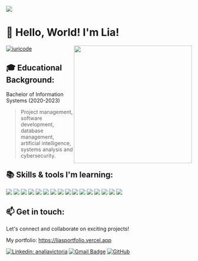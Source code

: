 ![](https://komarev.com/ghpvc/?username=analiavictoria&color=fc81ac)

# 🖤 Hello, World! I'm Lia!

<img align='right' src="https://pa1.narvii.com/6858/3d8d5712b4e31d70ee9ce9c30cdb06146a6db2fb_hq.gif" width="320">

[![iuricode](https://github-readme-stats.vercel.app/api/top-langs/?username=analiavictoria&hide=html&layout=compact&theme=radical)](https://github.com/anuraghazra/github-readme-stats)

## 🎓 Educational Background:

Bachelor of Information Systems (2020-2023)  
> Project management, software development, database management, artificial intelligence, systems analysis and cybersecurity.

## 📚 Skills & tools I'm learning:

<img src="https://img.shields.io/badge/JavaScript-F7DF1E?style=flat&logo=javascript&logoColor=black"> <img src="https://img.shields.io/badge/TypeScript-007ACC?style=flat&logo=typescript&logoColor=white">
<img src="https://img.shields.io/badge/React-20232A?style=flat&logo=react&logoColor=61DAFB">
<img src="https://img.shields.io/badge/-Node.js-3C873A?style=flat&logo=Node.js&logoColor=white">
<img src="https://img.shields.io/badge/-Angular-white?style=flat&logo=Angular&logoColor=dd0031">
<img src ="https://img.shields.io/badge/HTML5-E34F26?style=flat&logo=html5&logoColor=white">
<img src ="https://img.shields.io/badge/CSS3-1572B6?style=flat&logo=css3&logoColor=white">
<img src="https://img.shields.io/badge/Tailwind_CSS-38B2AC?style=flat&logo=tailwind-css&logoColor=white">
<img src="https://img.shields.io/badge/MUI-%230081CB.svg?style=flat&logo=mui&logoColor=white">
<img src="http://img.shields.io/badge/-Git-F1502F?style=flat&logo=git&logoColor=FFFFFF">
<img src="https://img.shields.io/badge/-Python-3670A0?style=flat&logo=python&logoColor=ffdd54">
<img src="https://img.shields.io/badge/c%23-%23239120.svg?style=flat&logo=csharp&logoColor=white">
<img src="https://img.shields.io/badge/Postman-FF6C37?style=flat&logo=postman&logoColor=white">
<img src="https://img.shields.io/badge/-Insomnia-black?style=flat&logo=insomnia&logoColor=5849BE">
<img src="https://img.shields.io/badge/figma-%23F24E1E.svg?style=flat&logo=figma&logoColor=white">
<img src="https://img.shields.io/badge/-selenium-%43B02A?style=flat&logo=selenium&logoColor=white">

## 📫 Get in touch:
Let's connect and collaborate on exciting projects!

My portfolio: https://liasportfolio.vercel.app  

[![Linkedin: analiavictoria](https://img.shields.io/badge/LinkedIn-0077B5?style=flat&logo=linkedin&logoColor=white&link=https://www.linkedin.com/in/analiavictoria/)](https://www.linkedin.com/in/analiavictoria/)
[![Gmail Badge](https://img.shields.io/badge/-analiavictoire@gmail.com-c14438?style=flat&logo=Gmail&logoColor=white&link=mailto:analiavictoire@gmail.com)](mailto:analiavictoire@gmail.com)
[![GitHub](https://img.shields.io/github/followers/analiavictoria?label=follow&style=social)](https://github.com/analiavictoria)
